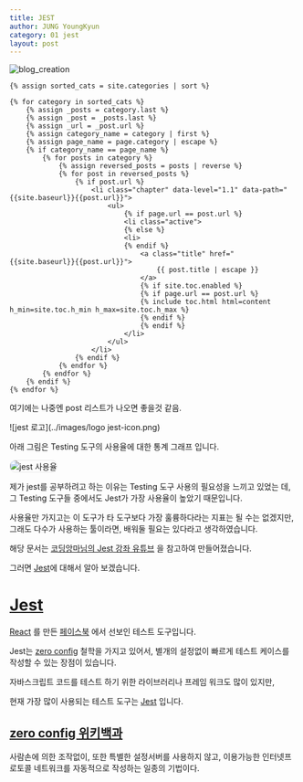 ```yaml
---
title: JEST
author: JUNG YoungKyun
category: 01 jest
layout: post
---
```


![blog_creation](https://img.shields.io/badge/blog_creation-2022_05_11-blue.svg)

    {% assign sorted_cats = site.categories | sort %}
    
    {% for category in sorted_cats %}
        {% assign _posts = category.last %}
        {% assign _post = _posts.last %}
        {% assign _url = _post.url %}
        {% assign category_name = category | first %}
        {% assign page_name = page.category | escape %}
        {% if category_name == page_name %}
            {% for posts in category %}
                {% assign reversed_posts = posts | reverse %}
                {% for post in reversed_posts %}
                    {% if post.url %}
                        <li class="chapter" data-level="1.1" data-path="{{site.baseurl}}{{post.url}}">
                            <ul>
                                {% if page.url == post.url %}
                                <li class="active">
                                {% else %}
                                <li>
                                {% endif %}
                                    <a class="title" href="{{site.baseurl}}{{post.url}}">
                                        {{ post.title | escape }}
                                    </a>
                                    {% if site.toc.enabled %}
                                    {% if page.url == post.url %}
                                    {% include toc.html html=content h_min=site.toc.h_min h_max=site.toc.h_max %}
                                    {% endif %}
                                    {% endif %}
                                </li>
                            </ul>
                        </li>
                    {% endif %}
                {% endfor %}
            {% endfor %}
        {% endif %}
    {% endfor %}

여기에는 나중엔 post 리스트가 나오면 좋을것 같음.

![jest 로고](../images/logo jest-icon.png)

아래 그림은 Testing 도구의 사용율에 대한 통계 그래프 입니다.

<img src="../images/jest 사용율.png" alt="jest 사용율" style="border-radius: 10px; border: 1px solid #eaeaea;"/>

제가 jest를 공부하려고 하는 이유는 Testing 도구 사용의 필요성을 느끼고 있었는 데, 그 Testing 도구들 중에서도 Jest가 가장 사용율이 높았기 때문입니다.

사용율만 가지고는 이 도구가 타 도구보다 가장 훌륭하다라는 지표는 될 수는 없겠지만, 그래도 다수가 사용하는 툴이라면, 배워둘 필요는 있다라고 생각하였습니다.

해당 문서는 [코딩앙마님의 Jest 강좌 유튜브](https://www.youtube.com/watch?v=g4MdUjxA-S4) 을 참고하여 만들어졌습니다.

그러면 [Jest][1]에 대해서 알아 보겠습니다.

# [Jest][1]

[React](https://ko.reactjs.org/) 를 만든 [페이스북](https://ko-kr.facebook.com/) 에서 선보인 테스트 도구입니다.

Jest는 [zero config](https://ko.wikipedia.org/wiki/Zeroconf) 철학을 가지고 있어서, 별개의 설정없이 빠르게 테스트 케이스를 작성할 수 있는 장점이 있습니다.

자바스크립트 코드를 테스트 하기 위한 라이브러리나 프레임 워크도 많이 있지만,

현재 가장 많이 사용되는 테스트 도구는 [Jest][1] 입니다.

## [zero config 위키백과](https://ko.wikipedia.org/wiki/Zeroconf)

사람손에 의한 조작없이, 또한 특별한 설정서버를 사용하지 않고, 이용가능한 인터넷프로토콜 네트워크를 자동적으로 작성하는 일종의 기법이다.

[1]: https://jestjs.io/